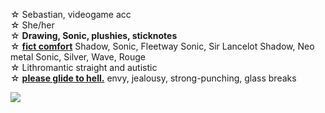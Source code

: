 ☆ Sebastian, videogame acc
\
☆ She/her
\
☆ **Drawing, Sonic, plushies, sticknotes**
\
☆ [**fict comfort**](!) Shadow, Sonic, Fleetway Sonic, Sir Lancelot Shadow, Neo metal Sonic, Silver, Wave, Rouge
\
☆ Lithromantic straight and autistic
\
☆ [**please glide to hell.**](!) envy, jealousy, strong-punching, glass breaks

![](https://media.tenor.com/fwRdoejcLPAAAAAj/shadow-the-hedgehog-shadow.gif)

